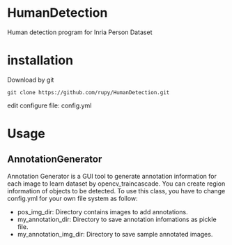 # HumanDetection
Human detection program for Inria Person Dataset

# installation

Download by git

```
git clone https://github.com/rupy/HumanDetection.git
```

edit configure file: config.yml

# Usage

## AnnotationGenerator

Annotation Generator is a GUI tool to generate annotation information for each image to learn dataset by opencv_traincascade.
You can create region information of objects to be detected. To use this class, you have to change config.yml for your own file system as follow:
- pos_img_dir: Directory contains images to add annotations.
- my_annotation_dir: Directory to save annotation infomations as pickle file.
- my_annotation_img_dir: Directory to save sample annotated images.
